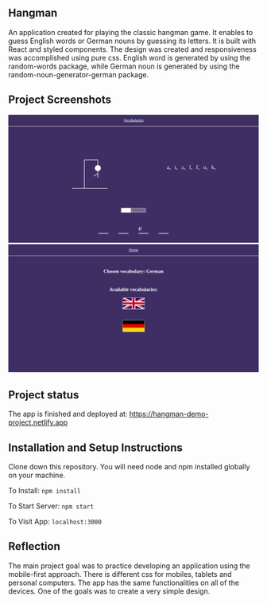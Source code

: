 ## Hangman
An application created for playing the classic hangman game. It enables to guess English words or German nouns by guessing its letters. 
It is built with React and styled components.
The design was created and responsiveness was accomplished using pure css. 
English word is generated by using the random-words package, while German noun is generated by using the random-noun-generator-german package.

## Project Screenshots
![Image of Hangman gameplay](src/images/hangman1.png)
![Image of Vocabularies](src/images/hangman2.png)

## Project status
The app is finished and deployed at: https://hangman-demo-project.netlify.app

## Installation and Setup Instructions
Clone down this repository. You will need node and npm installed globally on your machine.

To Install:
`npm install`

To Start Server:
`npm start`

To Visit App:
`localhost:3000`

## Reflection
The main project goal was to practice developing an application using the mobile-first approach. 
There is different css for mobiles, tablets and personal computers.
The app has the same functionalities on all of the devices.
One of the goals was to create a very simple design.
